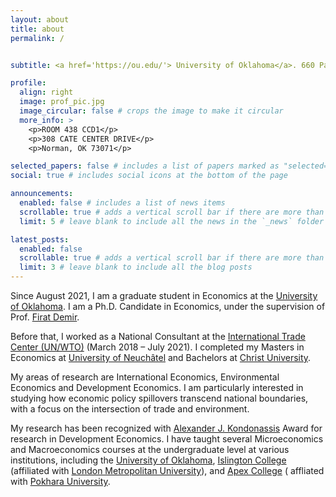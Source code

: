 ```yaml
---
layout: about
title: about
permalink: /


subtitle: <a href='https://ou.edu/'> University of Oklahoma</a>. 660 Parrington Oval, Norman, OK 73019 U.S.A.

profile:
  align: right
  image: prof_pic.jpg
  image_circular: false # crops the image to make it circular
  more_info: >
    <p>ROOM 438 CCD1</p>
    <p>308 CATE CENTER DRIVE</p>
    <p>Norman, OK 73071</p>

selected_papers: false # includes a list of papers marked as "selected={true}"
social: true # includes social icons at the bottom of the page

announcements:
  enabled: false # includes a list of news items
  scrollable: true # adds a vertical scroll bar if there are more than 3 news items
  limit: 5 # leave blank to include all the news in the `_news` folder

latest_posts:
  enabled: false
  scrollable: true # adds a vertical scroll bar if there are more than 3 new posts items
  limit: 3 # leave blank to include all the blog posts
---
```

Since August 2021, I am a graduate student in Economics at the [University of Oklahoma](https://ou.edu/). I am a Ph.D. Candidate in Economics, under the supervision of Prof. [Firat Demir](https://firatdemir.oucreate.com/).

Before that, I worked as a National Consultant at the [International Trade Center (UN/WTO)](https://www.intracen.org/) (March 2018 – July 2021). I completed my Masters in Economics at [University of Neuchâtel](https://www.unine.ch/) and Bachelors at [Christ University](https://www.christuniversity.in/).

My areas of research are International Economics, Environmental Economics and Development Economics. I am particularly interested in studying how economic policy spillovers transcend national boundaries,  with a focus on the intersection of trade and environment.

My research has been recognized with [Alexander J. Kondonassis](https://www.ohehs.org/hof/alexanderkondonassis.html) Award for research in Development Economics. I have taught several Microeconomics and Macroeconomics courses at the undergraduate level at various institutions, including the [University of Oklahoma](https://ou.edu/), [Islington College](https://islington.edu.np/) (affiliated with [London Metropolitan University](https://www.londonmet.ac.uk/)), and [Apex College](https://apexcollege.edu.np/) ( affliated with [Pokhara University](https://pu.edu.np/).
